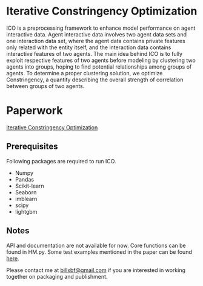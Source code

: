 # Iterative Constringency Optimization
ICO is a preprocessing framework to enhance model performance on agent interactive data. Agent interactive data involves two agent data sets and one interaction data set, where the agent data contains private features only related with the entity itself, and the interaction data contains interactive features of two agents. The main idea behind ICO is to fully exploit respective features of two agents before modeling by clustering two agents into groups, hoping to find potential relationships among groups of agents. To determine a proper clustering solution, we optimize Constringency, a quantity describing the overall strength of correlation between groups of two agents.

# Paperwork
[Iterative Constringency Optimization](https://github.com/billxbf/Iterative-Constringency-Optimization/blob/master/ICO_Paper.pdf)


## Prerequisites

Following packages are required to run ICO.
* Numpy
* Pandas
* Scikit-learn
* Seaborn
* imblearn
* scipy
* lightgbm

## Notes
API and documentation are not available for now. Core functions can be found in HM.py. Some test examples mentioned in the paper can be found [here](https://github.com/billxbf/Iterative-Constringency-Optimization/tree/master/examples). 

Please contact me at billxbf@gmail.com if you are interested in working together on packaging and publishment.
